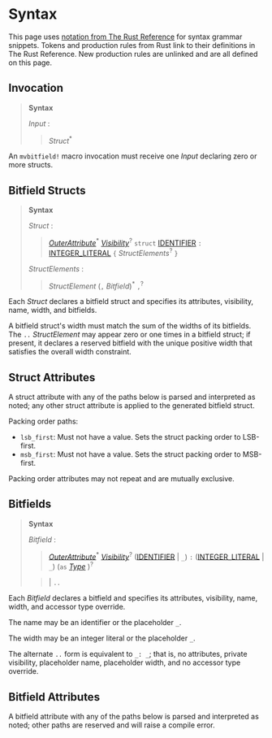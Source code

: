 # Syntax

This page uses [notation from The Rust Reference](https://doc.rust-lang.org/reference/notation.html)
for syntax grammar snippets. Tokens and production rules from Rust link to their definitions in The
Rust Reference. New production rules are unlinked and are all defined on this page.

## Invocation

> **Syntax**
>
> _Input_ :
>
> > _Struct_<sup>\*</sup>

An `mvbitfield!` macro invocation must receive one _Input_ declaring zero or more structs.

## Bitfield Structs

> **Syntax**
>
> _Struct_ :
>
> > [_OuterAttribute_][RefAttr]<sup>\*</sup> [_Visibility_][RefVis]<sup>?</sup> `struct`
>   [IDENTIFIER][RefIdent] `:` [INTEGER_LITERAL][RefLitInt] `{` _StructElements_<sup>?</sup> `}`
>
> _StructElements_ :
>
> >  _StructElement_ (`,` _Bitfield_)<sup>\*</sup> `,`<sup>?</sup>

Each _Struct_ declares a bitfield struct and specifies its attributes, visibility, name,
width, and bitfields.

A bitfield struct's width must match the sum of the widths of its bitfields. The `..`
_StructElement_ may appear zero or one times in a bitfield struct; if present, it declares a
reserved bitfield with the unique positive width that satisfies the overall width constraint.

## Struct Attributes

A struct attribute with any of the paths below is parsed and interpreted as noted; any other struct
attribute is applied to the generated bitfield struct.

Packing order paths:

* `lsb_first`: Must not have a value. Sets the struct packing order to LSB-first.
* `msb_first`: Must not have a value. Sets the struct packing order to MSB-first.

Packing order attributes may not repeat and are mutually exclusive.

## Bitfields

> **Syntax**
>
> _Bitfield_ :
>
> > [_OuterAttribute_][RefAttr]<sup>\*</sup> [_Visibility_][RefVis]<sup>?</sup>
> > ([IDENTIFIER][RefIdent] | `_`) `:` ([INTEGER_LITERAL][RefLitInt] | `_`) (`as` [_Type_][RefType]
>   )<sup>?</sup>
>
> > | `..`

Each _Bitfield_ declares a bitfield and specifies its attributes, visibility, name, width, and
accessor type override.

The name may be an identifier or the placeholder `_`.

The width may be an integer literal or the placeholder `_`.

The alternate `..` form is equivalent to `_: _`; that is, no attributes, private visibility,
placeholder name, placeholder width, and no accessor type override.

## Bitfield Attributes

A bitfield attribute with any of the paths below is parsed and interpreted as noted; other paths are
reserved and will raise a compile error.


[RefAttr]: https://doc.rust-lang.org/reference/attributes.html
[RefIdent]: https://doc.rust-lang.org/reference/identifiers.html
[RefLitInt]: https://doc.rust-lang.org/reference/tokens.html#integer-literals
[RefType]: https://doc.rust-lang.org/reference/types.html#type-expressions
[RefVis]: https://doc.rust-lang.org/reference/visibility-and-privacy.html
